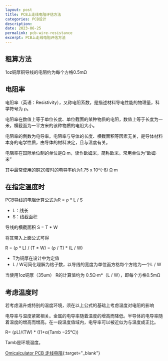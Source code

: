 ```yaml
---
layout: post
title: PCB上走线电阻评估方法
categories: PCB设计
description: 
date: 2023-06-25
permalink: pcb-wire-resistance
excerpt: PCB上走线电阻评估方法
---
```


## 粗算方法

1oz铜厚铜导线的电阻约为每个方格0.5mΩ

## 电阻率

电阻率（英语：Resistivity），又称电阻系数，是描述材料导电性能的物理量，科学符号为 ρ。

电阻率在数值上等于单位长度、单位截面的某种物质的电阻，数值上等于长度为一米，横截面为一平方米的该种物质的电阻大小。

电阻率的倒数为电导率。电阻率与导体的长度、横截面积等因素无关，是导体材料本身的电学性质，由导体的材料决定，且与温度有关。

电阻率在国际单位制的单位是Ω·m，读作欧姆米，简称欧米。常用单位为“欧姆·米”

其中最常使用的铜20度时的电导率约为1.75 x 10^(-8) Ω·m

## 在指定温度时

PCB导线的电阻计算公式为R = ρ \* L / S

* L：线长
* S：线截面积

导线的横截面积 S = T \* W

将其带入上面公式可得

R = (ρ \* L) / (T \* W) = (ρ / T) \* (L / W)

* T为铜厚在设计中为定值
* L / W可简化理解为格子数，以导线的宽度为单位画方格每个方格为一个L / W

当使用1oz铜厚（35um） R的计算值约为 0.5Ω·m\*（L / W），即每个方格0.5mΩ

## 考虑温度时

若考虑温升或特别的温度环境，须在以上公式的基础上考虑温度对电阻的影响

电导率与温度紧密相关。金属的电导率随着温度的增高而降低。半导体的电导率随着温度的增高而增高。在一段温度值域内，电导率可以被近似为与温度成正比。


R= (ρL)/(TW) \* ((1+α(Tamb −25°C))

Tamb是环境温度。

[Omicalculator PCB 走线电阻](https://www.omnicalculator.com/other/pcb-trace-resistance){:target="_blank"}